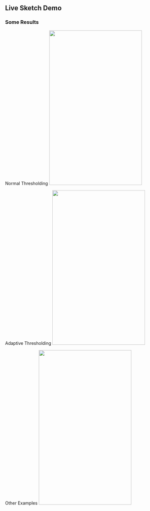 ## Live Sketch Demo

### Some Results

Normal Thresholding
<img src="https://github.com/akshaybhatia10/ComputerVison-Projects/blob/master/LiveSketch/Example-Normal%20Threshold.png" alt="" data-canonical-src="https://github.com/akshaybhatia10/ComputerVison-Projects/blob/master/LiveSketch/Example-Normal%20Threshold.png" width="300" height="500" />

Adaptive Thresholding
<img src="https://github.com/akshaybhatia10/ComputerVison-Projects/blob/master/LiveSketch/Example-Adaptive%20Threshold.png" alt="" data-canonical-src="https://github.com/akshaybhatia10/ComputerVison-Projects/blob/master/LiveSketch/Example-Adaptive%20Threshold.png" width="300" height="500" />

Other Examples
<img src="https://github.com/akshaybhatia10/ComputerVison-Projects/blob/master/LiveSketch/More%20examples.png" alt="" data-canonical-src="https://github.com/akshaybhatia10/ComputerVison-Projects/blob/master/LiveSketch/More%20examples.png" width="300" height="500" />
